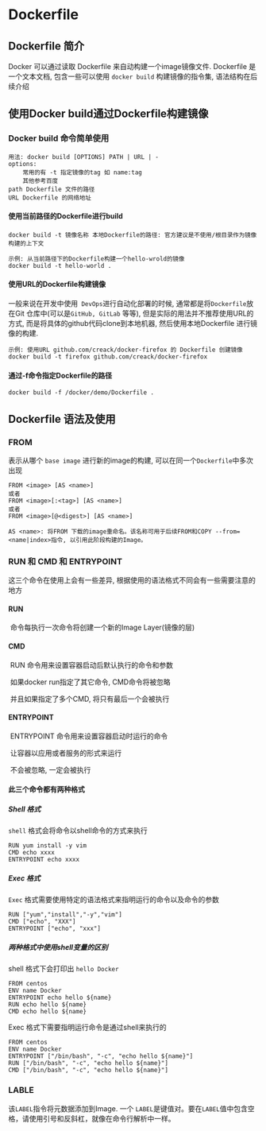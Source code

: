 # Dockerfile 

## Dockerfile 简介

Docker 可以通过读取 Dockerfile 来自动构建一个image镜像文件. Dockerfile 是一个文本文档, 包含一些可以使用 `docker build` 构建镜像的指令集, 语法结构在后续介绍

## 使用Docker build通过Dockerfile构建镜像

### Docker build 命令简单使用

```
用法: docker build [OPTIONS] PATH | URL | -
options: 
	常用的有 -t 指定镜像的tag 如 name:tag
	其他参考百度
path Dockerfile 文件的路径
URL Dockerfile 的网络地址
```

#### 使用当前路径的Dockerfile进行build

`docker build -t 镜像名称 本地Dockerfile的路径: 官方建议是不使用/根目录作为镜像构建的上下文`

```
示例: 从当前路径下的Dockerfile构建一个hello-wrold的镜像
docker build -t hello-world .
```

#### 使用URL的Dockerfile构建镜像

一般来说在开发中使用` DevOps`进行自动化部署的时候, 通常都是将`Dockerfile`放在Git 仓库中(可以是`GitHub, GitLab` 等等), 但是实际的用法并不推荐使用URL的方式, 而是将具体的github代码clone到本地机器, 然后使用本地Dockerfile 进行镜像的构建.

```
示例: 使用URL github.com/creack/docker-firefox 的 Dockerfile 创建镜像
docker build -t firefox github.com/creack/docker-firefox
```

#### 通过-f命令指定Dockerfile的路径

```
docker build -f /docker/demo/Dockerfile .
```

## Dockerfile 语法及使用

### FROM

表示从哪个 `base image` 进行新的image的构建, 可以在同一个`Dockerfile`中多次出现

```
FROM <image> [AS <name>] 
或者
FROM <image>[:<tag>] [AS <name>]
或者
FROM <image>[@<digest>] [AS <name>]

AS <name>: 将FROM 下载的image重命名。该名称可用于后续FROM和COPY --from=<name|index>指令, 以引用此阶段构建的Image。
```

### RUN 和 CMD 和 ENTRYPOINT

这三个命令在使用上会有一些差异, 根据使用的语法格式不同会有一些需要注意的地方

#### RUN  

​	命令每执行一次命令将创建一个新的Image Layer(镜像的层)

#### CMD 

​	RUN 命令用来设置容器启动后默认执行的命令和参数

​	如果docker run指定了其它命令,  CMD命令将被忽略

​	并且如果指定了多个CMD, 将只有最后一个会被执行

#### ENTRYPOINT

​	ENTRYPOINT 命令用来设置容器启动时运行的命令

​	让容器以应用或者服务的形式来运行

​	不会被忽略, 一定会被执行

#### 此三个命令都有两种格式

##### Shell 格式

`shell` 格式会将命令以shell命令的方式来执行

```
RUN yum install -y vim				
CMD echo xxxx
ENTRYPOINT echo xxxx
```

##### Exec 格式

`Exec` 格式需要使用特定的语法格式来指明运行的命令以及命令的参数

```
RUN ["yum","install","-y","vim"]					
CMD ["echo", "XXX"]
ENTRYPOINT ["echo", "xxx"]
```

##### 两种格式中使用shell变量的区别

shell 格式下会打印出 `hello Docker`

```
FROM centos
ENV name Docker
ENTRYPOINT echo hello ${name}
RUN echo hello ${name}
CMD echo hello ${name}
```

Exec 格式下需要指明运行命令是通过shell来执行的

```
FROM centos
ENV name Docker
ENTRYPOINT ["/bin/bash", "-c", "echo hello ${name}"]
RUN ["/bin/bash", "-c", "echo hello ${name}"]
CMD ["/bin/bash", "-c", "echo hello ${name}"]
```

### LABLE

该`LABEL`指令将元数据添加到Image. 一个 `LABEL`是键值对。要在`LABEL`值中包含空格，请使用引号和反斜杠，就像在命令行解析中一样。

​	

